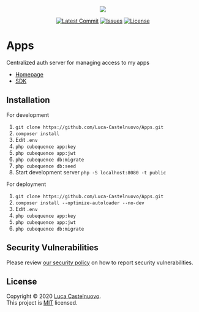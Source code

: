 <p align="center"><a href="https://github.com/Luca-Castelnuovo/Apps"><img src="https://rawcdn.githack.com/Luca-Castelnuovo/TestingPlatform/d0951b9ab506d603b75ca33da72aaa79eb4ba181/public/assets/images/banner.png"></a></p>

<p align="center">
<a href="https://github.com/Luca-Castelnuovo/Apps/commits/master"><img src="https://img.shields.io/github/last-commit/Luca-Castelnuovo/Apps" alt="Latest Commit"></a>
<a href="https://github.com/Luca-Castelnuovo/Apps/issues"><img src="https://img.shields.io/github/issues/Luca-Castelnuovo/Apps" alt="Issues"></a>
<a href="LICENSE.md"><img src="https://img.shields.io/github/license/Luca-Castelnuovo/Apps" alt="License"></a>
</p>

# Apps

Centralized auth server for managing access to my apps

-   [Homepage](https://apps.lucacastelnuovo.nl)
-   [SDK](https://github.com/luca-castelnuovo/helpers-php#appsclient)

## Installation

For development

1. `git clone https://github.com/Luca-Castelnuovo/Apps.git`
2. `composer install`
3. Edit `.env`
4. `php cubequence app:key`
5. `php cubequence app:jwt`
6. `php cubequence db:migrate`
7. `php cubequence db:seed`
8. Start development server `php -S localhost:8080 -t public`

For deployment

1. `git clone https://github.com/Luca-Castelnuovo/Apps.git`
2. `composer install --optimize-autoloader --no-dev`
3. Edit `.env`
4. `php cubequence app:key`
5. `php cubequence app:jwt`
6. `php cubequence db:migrate`

## Security Vulnerabilities

Please review [our security policy](https://github.com/Luca-Castelnuovo/Apps/security/policy) on how to report security vulnerabilities.

## License

Copyright © 2020 [Luca Castelnuovo](https://github.com/Luca-Castelnuovo).<br />
This project is [MIT](LICENSE.md) licensed.
